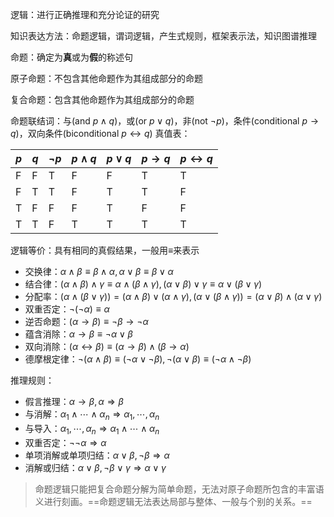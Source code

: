 逻辑：进行正确推理和充分论证的研究

知识表达方法：命题逻辑，谓词逻辑，产生式规则，框架表示法，知识图谱推理

命题：确定为**真**或为**假**的称述句

原子命题：不包含其他命题作为其组成部分的命题

复合命题：包含其他命题作为其组成部分的命题

命题联结词：与(and  $p \land q$)，或(or  $p \lor q$)，非(not  $\lnot p$)，条件(conditional  $p\to q$)，双向条件(biconditional  $p\leftrightarrow q$)
真值表：

| $p$ | $q$ | $\lnot p$ | $p\land q$ | $p\lor q$ | $p\to q$ | $p \leftrightarrow q$ |
| --- | --- | --------- | ---------- | --------- | -------- | --------------------- |
| F   | F   | T         | F          | F         | T        | T                     |
| F   | T   | T         | F          | T         | T        | F                     |
| T   | F   | F         | F          | T         | F        | F                     |
| T   | T   | F         | T          | T         | T        | T                     |

逻辑等价：具有相同的真假结果，一般用$\equiv$来表示

+ 交换律：$\alpha\land \beta\equiv\beta\land\alpha,\alpha\lor \beta\equiv\beta\lor\alpha$
+ 结合律：$(\alpha\land\beta)\land\gamma\equiv\alpha\land(\beta\land\gamma),(\alpha\lor\beta)\lor\gamma\equiv\alpha\lor(\beta\lor\gamma)$
+ 分配率：$(\alpha\land(\beta\lor\gamma))=(\alpha\land\beta)\lor(\alpha\land\gamma),(\alpha\lor(\beta\land\gamma))=(\alpha\lor\beta)\land(\alpha\lor\gamma)$
+ 双重否定：$\lnot(\lnot\alpha)\equiv\alpha$
+ 逆否命题：$(\alpha\to\beta)\equiv\lnot\beta\to\lnot\alpha$
+ 蕴含消除：$\alpha\to\beta\equiv\lnot\alpha\lor\beta$
+ 双向消除：$(\alpha\leftrightarrow\beta)\equiv(\alpha\to\beta)\land(\beta\to\alpha)$
+ 德摩根定律：$\lnot(\alpha\land\beta)\equiv(\lnot\alpha\lor\lnot\beta),\lnot(\alpha\lor\beta)\equiv(\lnot\alpha\land\lnot\beta)$

推理规则：

+ 假言推理：$\alpha\to\beta,\alpha\Rightarrow\beta$
+ 与消解：$\alpha_1\land\cdots\land\alpha_n\Rightarrow\alpha_1,\cdots,\alpha_n$
+ 与导入：$\alpha_1,\cdots,\alpha_n\Rightarrow\alpha_1\land\cdots\land\alpha_n$
+ 双重否定：$\lnot\lnot\alpha\Rightarrow\alpha$
+ 单项消解或单项归结：$\alpha\lor\beta,\lnot\beta\Rightarrow\alpha$
+ 消解或归结：$\alpha\lor\beta,\lnot\beta\lor\gamma\Rightarrow\alpha\lor\gamma$

> 命题逻辑只能把复合命题分解为简单命题，无法对原子命题所包含的丰富语义进行刻画。==命题逻辑无法表达局部与整体、一般与个别的关系。==

